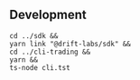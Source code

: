 
## Development
```shell
cd ../sdk &&
yarn link "@drift-labs/sdk" &&
cd ../cli-trading &&
yarn &&
ts-node cli.tst
```